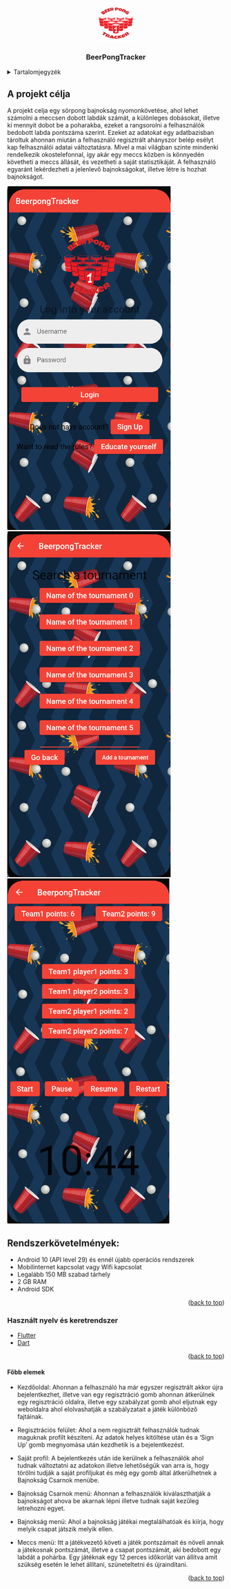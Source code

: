 <div id="top"></div>

<!-- PROJECT LOGO -->
<br />
<div align="center">
    <img src="assets/images/logo.png" alt="Logo" width="80" height="80">
  <h3 align="center">BeerPongTracker</h3>
</div>


<!-- TABLE OF CONTENTS -->
<details>
  <summary>Tartalomjegyzék</summary>
  <ol>
    <li>
      <a href="#A projekt célja">A projekt célja</a>
    </li>
    <li><a href="#Rendszerkövetelmények">Rendszerkövetelmények</a></li>
    <li><a href="#Használt nyelv és keretrendszer">Használt nyelv és keretrendszer</a></li>
    <li><a href="#Főbb elemek">Főbb elemek</a></li>
  </ol>
</details>

<!-- ABOUT THE PROJECT -->
## A projekt célja

A projekt celja egy sörpong  bajnokság nyomonkövetése, ahol lehet számolni a meccsen dobott labdák számát, a különleges dobásokat, illetve ki mennyit dobot be a poharakba, ezeket a rangsorolni a felhasználók bedobott labda pontszáma szerint. Ezeket az adatokat egy adatbazisban tároltuk ahonnan miután a felhasználó regisztrált ahányszor belép esélyt kap felhasználói adatai változtatásra. Mivel a mai világban szinte mindenki rendelkezik okostelefonnal, így akár egy meccs közben is könnyedén követheti a meccs állását, és vezetheti a saját statisztikáját. A felhasználó egyaránt lekérdezheti a jelenlevő bajnokságokat, illetve létre is hozhat bajnokságot.



<div align="left">
    <img src="assets/images/screen1.png" alt="Logo">
</div>
<div align="left">
    <img src="assets/images/screen2.png" alt="Logo">
</div>
<div align="left">
    <img src="assets/images/screen3.png" alt="Logo">
</div>

## Rendszerkövetelmények:
* Android 10 (API level 29) és ennél újabb operációs rendszerek
* Mobilinternet kapcsolat vagy Wifi kapcsolat
* Legalább 150 MB szabad tárhely
* 2 GB RAM
* Android SDK


<p align="right">(<a href="#top">back to top</a>)</p>

### Használt nyelv és keretrendszer

* [Flutter](https://flutter.dev/)
* [Dart](https://dart.dev/)

<p align="right">(<a href="#top">back to top</a>)</p>

#### Főbb elemek

* Kezdőoldal: Ahonnan a felhasználó ha már egyszer regisztrált akkor újra bejelentkezhet, illetve van egy regisztráció gomb ahonnan átkerülnek egy regisztráció oldalra, illetve egy szabályzat gomb ahol eljutnak egy weboldalra ahol elolvashatják a szabályzatait a játék különböző fajtáinak.

* Regisztrációs felület: Ahol a nem regisztrált felhasználók tudnak maguknak profilt készíteni. Az adatok helyes kitöltése után és a ‘Sign Up’ gomb megnyomása után kezdhetik is a bejelentkezést.

* Saját profil: A bejelentkezés után ide kerülnek a felhasználók ahol tudnak változtatni az adatokon illetve lehetőségük van arra is, hogy törölni tudják a saját profiljukat és még egy gomb által átkerülhetnek a Bajnokság Csarnok menübe.

* Bajnokság Csarnok menü: Ahonnan a felhasználók kiválaszthatják a bajnokságot ahova be akarnak lépni illetve tudnak saját kezűleg letrehozni egyet.

* Bajnokság menü: Ahol a bajnokság játékai megtalálhatóak és kiírja, hogy melyik csapat játszik melyik ellen.

* Meccs menü: Itt a játékvezető követi a játék pontszámait és növeli annak a játekosnak pontszámát, illetve a csapat pontszámát, aki bedobott egy labdát a pohárba. Egy játéknak egy 12 perces időkorlát van állítva amit szükség esetén le lehet állítani, szüneteltetni és újraindítani.

<p align="right">(<a href="#top">back to top</a>)</p>